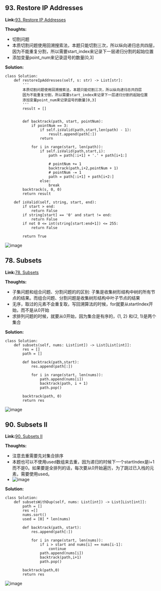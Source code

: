 ## 93. Restore IP Addresses ##

**Link:**[93. Restore IP Addresses](https://leetcode.com/problems/restore-ip-addresses/description/)

**Thoughts:**
  - 切割问题
  - 本质切割问题使用回溯搜索法，本题只能切割三次，所以纵向递归总共四层，因为不能重复分割，所以需要start_index来记录下一层递归分割的起始位置
  - 添加变量point_num来记录逗号的数量[0,3]

**Solution:**
```
class Solution:
    def restoreIpAddresses(self, s: str) -> List[str]:
        '''
        本质切割问题使用回溯搜索法，本题只能切割三次，所以纵向递归总共四层
        因为不能重复分割，所以需要start_index来记录下一层递归分割的起始位置
        添加变量point_num来记录逗号的数量[0,3]
        '''
        result = []
        

        def backtrack(path, start, pointNum):
            if pointNum == 3:
                if self.isValid(path,start,len(path) - 1):
                    result.append(path[:])
                return
            
            for i in range(start, len(path)):
                if self.isValid(path,start,i):
                    path = path[:i+1] + '.' + path[i+1:]
        
                    # pointNum += 1
                    backtrack(path,i+2,pointNum + 1)
                    # pointNum -= 1
                    path = path[:i+1] + path[i+2:]
                else:
                    break
        backtrack(s, 0, 0)
        return result

    def isValid(self, string, start, end):
        if start > end:
            return False
        if string[start] == '0' and start != end:
            return False
        if not 0 <= int(string[start:end+1]) <= 255:
            return False
        
        return True

```
![image](https://user-images.githubusercontent.com/69004164/210454295-0b70ddbc-d710-4d32-b880-3a2cf6356292.png)


## 78. Subsets ##

**Link:**[78. Subsets](https://leetcode.com/problems/subsets/description/)

**Thoughts:**
  - 子集问题和组合问题、分割问题的的区别: 子集是收集树形结构中树的所有节点的结果。而组合问题、分割问题是收集树形结构中叶子节点的结果
  - 无序，取过的元素不会重复取，写回溯算法的时候，for就要从startIndex开始，而不是从0开始
  - 求排列问题的时候，就要从0开始，因为集合是有序的，{1, 2} 和{2, 1}是两个集合

**Solution:**
```
class Solution:
    def subsets(self, nums: List[int]) -> List[List[int]]:
        res = []
        path = []

        def backtrack(path,start):
            res.append(path[:])

            for i in range(start, len(nums)):
                path.append(nums[i])
                backtrack(path, i + 1)
                path.pop()
        
        backtrack(path, 0)
        return res
```
![image](https://user-images.githubusercontent.com/69004164/210455748-97bd95f0-9652-4a0d-b5ef-3cc796b46d06.png)


## 90. Subsets II ##

**Link:**[90. Subsets II](https://leetcode.com/problems/subsets-ii/description/)

**Thoughts:**
  - 注意去重需要先对集合排序
  - 本题也可以不使用used数组来去重，因为递归的时候下一个startIndex是i+1而不是0。如果要是全排列的话，每次要从0开始遍历，为了跳过已入栈的元素，需要使用used。
  - ![image](https://user-images.githubusercontent.com/69004164/210457898-68db4945-be0f-449d-81eb-ce4df28a9296.png)

**Solution:**
```
class Solution:
    def subsetsWithDup(self, nums: List[int]) -> List[List[int]]:
        path = []
        res =[]
        nums.sort()
        used = [0] * len(nums)

        def backtrack(path, start):
            res.append(path[:])
            
            for i in range(start, len(nums)):
                if i > start and nums[i] == nums[i-1]:
                    continue
                path.append(nums[i])
                backtrack(path,i+1)
                path.pop()
        
        backtrack(path,0)
        return res
```
![image](https://user-images.githubusercontent.com/69004164/210458465-144054fd-19b9-443e-a423-fa7f75b5cfd8.png)

